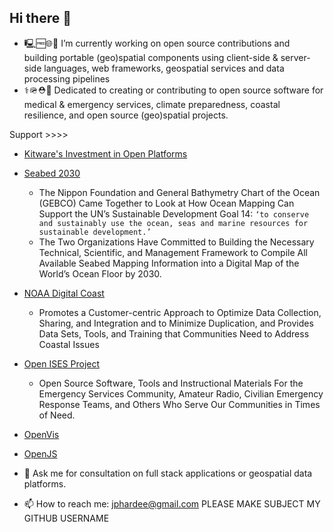 ## Hi there 👋

- 🖳🆓🌐🤖 I’m currently working on open source contributions and building portable (geo)spatial components using client-side & server-side languages, web frameworks, geospatial services and data processing pipelines 
- ⚕️🪖⛑️🪸 Dedicated to creating or contributing to open source software for medical & emergency services, climate preparedness, coastal resilience, and open source (geo)spatial projects.

Support >>>>

- [Kitware's Investment in Open Platforms ](https://www.kitware.com/open-philosophy/) 
- [Seabed 2030](https://seabed2030.org/)
    - The Nippon Foundation and General Bathymetry Chart of the Ocean (GEBCO) Came Together to Look at How Ocean Mapping Can Support the UN’s Sustainable Development Goal 14: 
```‘to conserve and sustainably use the ocean, seas and marine resources for sustainable development.’```
    -  The Two Organizations Have Committed to Building the Necessary Technical, Scientific, and Management Framework to Compile All Available Seabed Mapping Information into a Digital Map of the World’s Ocean Floor by 2030.
- [NOAA Digital Coast](https://coast.noaa.gov/digitalcoast/)
    - Promotes a Customer-centric Approach to Optimize Data Collection, Sharing, and Integration and to Minimize Duplication, and Provides Data Sets, Tools, and Training that Communities Need to Address Coastal Issues
- [Open ISES Project](https://openises.sourceforge.net/)
    - Open Source Software, Tools and Instructional Materials For the Emergency Services Community, Amateur Radio, Civilian Emergency Response Teams, and Others Who Serve Our Communities in Times of Need.
- [OpenVis](https://www.openvisualization.org/)
- [OpenJS](https://openjsf.org/)

- 💬 Ask me for consultation on full stack applications or geospatial data platforms.
- 📫 How to reach me: jphardee@gmail.com PLEASE MAKE SUBJECT MY GITHUB USERNAME
<!--
**jph6366/jph6366** is a ✨ _special_ ✨ repository because its `README.md` (this file) appears on your GitHub profile.

Here are some ideas to get you started:

-->
